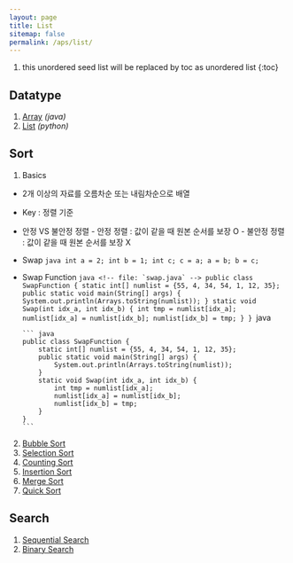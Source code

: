 ```yaml
---
layout: page
title: List
sitemap: false
permalink: /aps/list/
---
```

1. this unordered seed list will be replaced by toc as unordered list
{:toc}

## Datatype
1. [Array](/datatype/array_java.md) *(java)*
2. [List](/datatype/list_python.md) *(python)*

## Sort
1. Basics
  - 2개 이상의 자료를 오름차순 또는 내림차순으로 배열
  - Key : 정렬 기준
  - 안정 VS 불안정 정렬
        - 안정 정렬 : 값이 같을 때 원본 순서를 보장 O
        - 불안정 정렬 : 값이 같을 때 원본 순서를 보장 X
  - Swap
        ``` java
        int a = 2; int b = 1; int c;
        c = a; a = b; b = c;
        ```
  - Swap Function
        ```java
        <!-- file: `swap.java` -->
        public class SwapFunction {
            static int[] numlist = {55, 4, 34, 54, 1, 12, 35};
            public static void main(String[] args) {
                System.out.println(Arrays.toString(numlist));
            }
            static void Swap(int idx_a, int idx_b) {
                int tmp = numlist[idx_a];
                numlist[idx_a] = numlist[idx_b];
                numlist[idx_b] = tmp;
            }
        }
        ```java

        ``` java
        public class SwapFunction {
            static int[] numlist = {55, 4, 34, 54, 1, 12, 35};
            public static void main(String[] args) {
                System.out.println(Arrays.toString(numlist));
            }
            static void Swap(int idx_a, int idx_b) {
                int tmp = numlist[idx_a];
                numlist[idx_a] = numlist[idx_b];
                numlist[idx_b] = tmp;
            }
        }
        ```

2. [Bubble Sort](/sort/bubble.md)
3. [Selection Sort](/sort/selection.md)
4. [Counting Sort](/sort/counting.md)
5. [Insertion Sort](/sort/insertion.md)
6. [Merge Sort](/sort/merge.md)
7. [Quick Sort](/sort/quick.md)
  
## Search
1. [Sequential Search](/search/sequential.md)
2. [Binary Search](/search/binary.md)